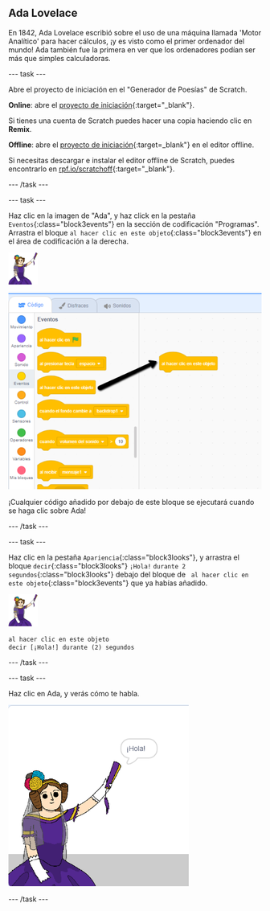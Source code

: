 ## Ada Lovelace

En 1842, Ada Lovelace escribió sobre el uso de una máquina llamada 'Motor Analítico' para hacer cálculos, ¡y es visto como el primer ordenador del mundo! Ada también fue la primera en ver que los ordenadores podían ser más que simples calculadoras.

\--- task \---

Abre el proyecto de iniciación en el "Generador de Poesías" de Scratch.

**Online**: abre el [proyecto de iniciación](http://rpf.io/poetry-on){:target="_blank"}.

Si tienes una cuenta de Scratch puedes hacer una copia haciendo clic en **Remix**.

**Offline**: abre el [proyecto de iniciación](http://rpf.io/p/en/beat-the-goalie-go){:target=_blank"} en el editor offline.

Si necesitas descargar e instalar el editor offline de Scratch, puedes encontrarlo en [rpf.io/scratchoff](http://rpf.io/scratchoff){:target="_blank"}.

\--- /task \---

\--- task \---

Haz clic en la imagen de "Ada", y haz click en la pestaña `Eventos`{:class="block3events"} en la sección de codificación "Programas". Arrastra el bloque `al hacer clic en este objeto`{:class="block3events"} en el área de codificación a la derecha.

![imagen ada](images/ada-sprite.png)

![arrastrando el bloque al hacer clic en este objeto](images/poetry-click.png)

¡Cualquier código añadido por debajo de este bloque se ejecutará cuando se haga clic sobre Ada!

\--- /task \---

\--- task \---

Haz clic en la pestaña `Apariencia`{:class="block3looks"}, y arrastra el bloque `decir`{:class="block3looks"} `¡Hola!` `durante 2 segundos`{:class="block3looks"} debajo del bloque de ` al hacer clic en este objeto`{:class="block3events"} que ya habías añadido.

![imagen ada](images/ada-sprite.png)

```blocks3
al hacer clic en este objeto
decir [¡Hola!] durante (2) segundos
```

\--- /task \---

\--- task \---

Haz clic en Ada, y verás cómo te habla.

![captura de pantalla](images/poetry-say-test.png)

\--- /task \---